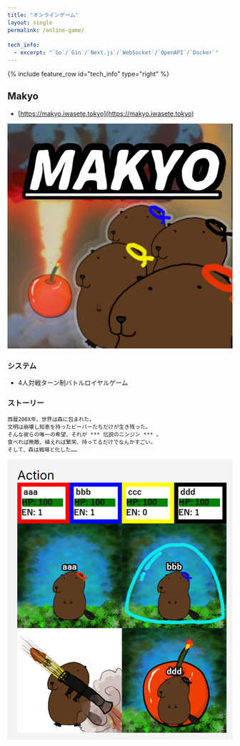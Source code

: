 ```yaml
---
title: "オンラインゲーム"
layout: single
permalink: /online-game/

tech_info: 
  - excerpt: "`Go`/`Gin`/`Next.js`/`WebSocket`/`OpenAPI`/`Docker`"
---
```


{% include feature_row id="tech_info" type="right" %}

## Makyo

- [https://makyo.iwasete.tokyo](https://makyo.iwasete.tokyo)
 
![タイトル](/assets/images/makyo-thumbnail.jpg)

### システム

- 4人対戦ターン制バトルロイヤルゲーム


### ストーリー

```
西暦200X年、世界は森に包まれた。
文明は崩壊し知恵を持ったビーバーたちだけが生き残った。
そんな彼らの唯一の希望、それが *** 伝説のニンジン *** 。
食べれば無敵、植えれば繁栄、持ってるだけでなんかすごい。
そして、森は戦場と化した……
```

![プレイ画面](/assets/images/makyo-play-image.png)


